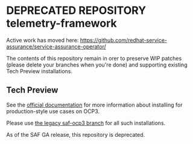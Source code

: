 # DEPRECATED REPOSITORY telemetry-framework

Active work has moved here: https://github.com/redhat-service-assurance/service-assurance-operator/

The contents of this repository remain in orer to preserve WIP patches (please delete your branches when you're done) and supporting existing Tech Preview installations.

## Tech Preview

See the [official
documentation](https://redhat-service-assurance.github.io/saf-documentation)
for more information about installing for production-style use cases on OCP3.

Please use [the legacy saf-ocp3 branch](https://github.com/redhat-service-assurance/telemetry-framework/tree/saf-ocp3) for all such installations.

As of the SAF GA release, this repository is deprecated.
